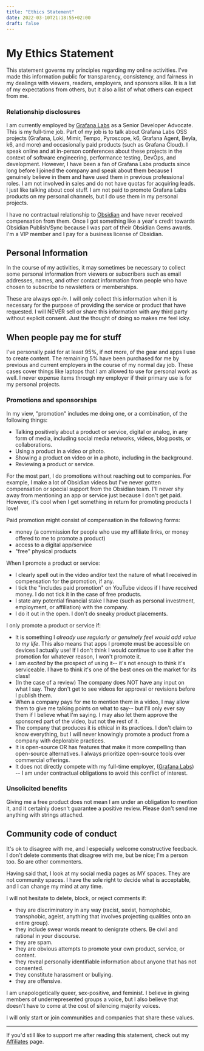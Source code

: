 ```yaml
---
title: "Ethics Statement"
date: 2022-03-10T21:18:55+02:00
draft: false
---
```

# My Ethics Statement

This statement governs my principles regarding my online activities. I've made this information public for transparency, consistency, and fairness in my dealings with viewers, readers, employers, and sponsors alike. It is a list of my expectations from others, but it also a list of what others can expect from me.

### Relationship disclosures

I am currently employed by [Grafana Labs](https://grafana.com) as a Senior Developer Advocate. This is my full-time job. Part of my job is to talk about Grafana Labs OSS projects (Grafana, Loki, Mimir, Tempo, Pyroscope, k6, Grafana Agent, Beyla, k6, and more) and occasionally paid products (such as Grafana Cloud). I speak online and at in-person conferences about these projects in the context of software engineering, performance testing, DevOps, and development. However, I have been a fan of Grafana Labs products since long before I joined the company and speak about them because I genuinely believe in them and have used them in previous professional roles. I am not involved in sales and do not have quotas for acquiring leads. I just like talking about cool stuff. I am not paid to promote Grafana Labs products on my personal channels, but I do use them in my personal projects.

I have no contractual relationship to [Obsidian](https://obsidian.md) and have never received compensation from them. Once I got something like a year's credit towards Obsidian Publish/Sync because I was part of their Obsidian Gems awards. I'm a VIP member and I pay for a business license of Obsidian.

## Personal Information

In the course of my activities, it may sometimes be necessary to collect some personal information from viewers or subscribers such as email addresses, names, and other contact information from people who have chosen to subscribe to newsletters or memberships.

These are always *opt-in*. I will only collect this information when it is necessary for the purpose of providing the service or product that have requested. I will NEVER sell or share this information with any third party without explicit consent. Just the thought of doing so makes me feel icky.

## When people pay me for stuff

I've personally paid for at least 95%, if not more, of the gear and apps I use to create content. The remaining 5% have been purchased for me by previous and current employers in the course of my normal day job. These cases cover things like laptops that I am allowed to use for personal work as well. I never expense items through my employer if their primary use is for my personal projects.

### Promotions and sponsorships

In my view, "promotion" includes me doing one, or a combination, of the following things:
- Talking positively about a product or service, digital or analog, in any form of media, including social media networks, videos, blog posts, or collaborations. 
- Using a product in a video or photo.
- Showing a product on video or in a photo, including in the background.
- Reviewing a product or service.

For the most part, I do promotions without reaching out to companies. For example, I make a lot of Obsidian videos but I've never gotten compensation or special support from the Obsidian team. I'll never shy away from mentioning an app or service just because I don't get paid. However, it's cool when I get something in return for promoting products I love!

Paid promotion might consist of compensation in the following forms:
- money (a commission for people who use my affiliate links, or money offered to me to promote a product)
- access to a digital app/service
- "free" physical products

When I promote a product or service:
- I clearly spell out in the video and/or text the nature of what I received in compensation for the promotion, if any.
- I tick the "includes paid promotion" on YouTube videos if I have received money. I do not tick it in the case of free products.
- I state any potential financial stake I have (such as personal investment, employment, or affiliation) with the company.
- I do it out in the open. I don't do sneaky product placements.

I only promote a product or service if:
- It is something I *already use regularly or genuinely feel would add value to my life*. This also means that apps I promote must be accessible on devices I actually use! If I don't think I would continue to use it after the promotion for whatever reason, I won't promote it.
- I am _excited_ by the prospect of using it-- it's not enough to think it's serviceable. I have to think it's one of the best ones on the market for its class!
- (In the case of a review) The company does NOT have any input on what I say. They don't get to see videos for approval or revisions before I publish them.
- When a company pays for me to mention them in a video, I may allow them to give me talking points on what to say-- but I'll only ever say them if I believe what I'm saying. I may also let them approve the sponsored part of the video, but not the rest of it.
- The company that produces it is ethical in its practices. I don't claim to know everything, but I will never knowingly promote a product from a company with deplorable practices.
- It is open-source OR has features that make it more compelling than open-source alternatives. I always prioritize open-source tools over commercial offerings.
- It does not directly compete with my full-time employer, ([Grafana Labs](https://grafana.com)) -- I am under contractual obligations to avoid this conflict of interest.

### Unsolicited benefits

Giving me a free product does not mean I am under an obligation to mention it, and it certainly doesn't guarantee a positive review. Please don't send me anything with strings attached.

## Community code of conduct

It's ok to disagree with me, and I especially welcome constructive feedback. I don't delete comments that disagree with me, but be nice; I'm a person too. So are other commenters.

Having said that, I look at my social media pages as MY spaces. They are not community spaces. I have the sole right to decide what is acceptable, and I can change my mind at any time.

I will not hesitate to delete, block, or reject comments if:
- they are discriminatory in any way (racist, sexist, homophobic, transphobic, ageist, anything that involves projecting qualities onto an entire group).
- they include swear words meant to denigrate others. Be civil and rational in your discourse.
- they are spam.
- they are obvious attempts to promote your own product, service, or content.
- they reveal personally identifiable information about anyone that has not consented.
- they constitute harassment or bullying.
- they are offensive.

I am unapologetically queer, sex-positive, and feminist. I believe in giving members of underrepresented groups a voice, but I also believe that doesn't have to come at the cost of silencing majority voices.

I will only start or join communities and companies that share these values.

---
If you'd still like to support me after reading this statement, check out my [Affiliates](https://nicolevanderhoeven.com/affiliates/) page.